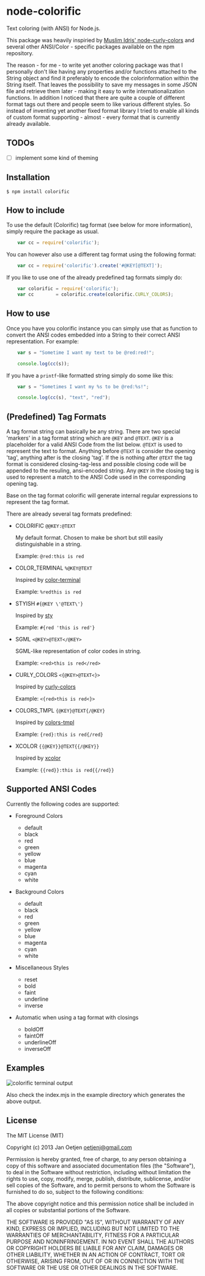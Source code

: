 # node-colorific

Text coloring (with ANSI) for Node.js.

This package was heavily inspiried by
[Muslim Idris' node-curly-colors](https://npmjs.org/package/curly-colors) and
several other ANSI/Color - specific packages available on the npm repository.

The reason - for me - to write yet another coloring package was that I
personally don't like having any properties and/or functions attached to
the String object and find it preferably to encode the colorinformation
within the String itself. That leaves the possibility to save my messages in
some JSON file and retrieve them later - making it easy to write
internationalization functions. In addition I noticed that there are quite a
couple of different format tags out there and people seem to like various
different styles. So instead of inventing yet another fixed format library I
tried to enable all kinds of custom format supporting - almost - every format
that is currently already available.

## TODOs

- [ ] implement some kind of theming

## Installation

	$ npm install colorific

## How to include

To use the default (Colorific) tag format (see below for more information),
simply require the package as usual.

```js
	var cc = require('colorific');
```

You can however also use a different tag format using the following format:

```js
	var cc = require('colorific').create('#@KEY[@TEXT]');
```

If you like to use one of the already predefined tag formats simply do:

```js
	var colorific = require('colorific');
	var cc        = colorific.create(colorific.CURLY_COLORS);
```

## How to use

Once you have you colorific instance you can simply use that as function to
convert the ANSI codes embedded into a String to their correct ANSI
representation. For example:

```js
	var s = "Sometime I want my text to be @red:red!";

	console.log(cc(s));
```

If you have a `printf`-like formatted string simply do some like this:

```js
	var s = "Sometimes I want my %s to be @red:%s!";

	console.log(cc(s), "text", "red");
```

## (Predefined) Tag Formats

A tag format string can basically be any string. There are two special 'markers'
in a tag format string which are `@KEY` and `@TEXT`. `@KEY` is a placeholder for
a valid ANSI Code from the list below. `@TEXT` is used to represent the text to
format. Anything before `@TEXT` is consider the opening 'tag', anything after is
the closing 'tag'. If the is nothing after `@TEXT` the tag format is considered
closing-tag-less and possible closing code will be appended to the resuling,
ansi-encoded string. Any `@KEY` in the closing tag is used to represent a match
to the ANSI Code used in the corresponding opening tag.

Base on the tag format colorific will generate internal regular expressions to
represent the tag format.

There are already several tag formats predefined:

* COLORIFIC `@@KEY:@TEXT`

  My default format. Chosen to make be short but still easily distinguishable in
  a string.

  Example: `@red:this is red`

* COLOR_TERMINAL `%@KEY@TEXT`

  Inspired by [color-terminal](https://npmjs.org/package/color-terminal)

  Example: `%redthis is red`

* STYISH `#{@KEY \'@TEXT\'}`

  Inspired by [sty](https://npmjs.org/package/sty)

  Example: `#{red 'this is red'}`

* SGML `<@KEY>@TEXT</@KEY>`

  SGML-like representation of color codes in string.

  Example: `<red>this is red</red>`

* CURLY_COLORS `<{@KEY>@TEXT<}>`

  Inspired by [curly-colors](https://npmjs.org/package/curly-colors)

  Example: `<{red>this is red<}>`

* COLORS_TMPL `{@KEY}@TEXT{/@KEY}`

  Inspired by [colors-tmpl](https://npmjs.org/package/colors-tmpl)

  Example: `{red}:this is red{/red}`

* XCOLOR `{{@KEY}}@TEXT{{/@KEY}}`

  Inspired by [xcolor](https://npmjs.org/package/xcolor)

  Example: `{{red}}:this is red{{/red}}`


## Supported ANSI Codes

Currently the following codes are supported:

* Foreground Colors
	* default
	* black
	* red
	* green
	* yellow
	* blue
	* magenta
	* cyan
	* white

* Background Colors
	* default
	* black
	* red
	* green
	* yellow
	* blue
	* magenta
	* cyan
	* white

* Miscellaneous Styles
	* reset
	* bold
	* faint
	* underline
	* inverse

* Automatic when using a tag format with closings
	* boldOff
	* faintOff
	* underlineOff
	* inverseOff

## Examples

![colorific terminal output](https://dl.dropboxusercontent.com/u/4775364/node-colorific.png "Exemplary colorifc output")

Also check the index.mjs in the example directory which generates the above output.

## License

The MIT License (MIT)

Copyright (c) 2013 Jan Oetjen <oetjenj@gmail.com>

Permission is hereby granted, free of charge, to any person obtaining a copy of
this software and associated documentation files (the "Software"), to deal in
the Software without restriction, including without limitation the rights to
use, copy, modify, merge, publish, distribute, sublicense, and/or sell copies of
the Software, and to permit persons to whom the Software is furnished to do so,
subject to the following conditions:

The above copyright notice and this permission notice shall be included in all
copies or substantial portions of the Software.

THE SOFTWARE IS PROVIDED "AS IS", WITHOUT WARRANTY OF ANY KIND, EXPRESS OR
IMPLIED, INCLUDING BUT NOT LIMITED TO THE WARRANTIES OF MERCHANTABILITY, FITNESS
FOR A PARTICULAR PURPOSE AND NONINFRINGEMENT. IN NO EVENT SHALL THE AUTHORS OR
COPYRIGHT HOLDERS BE LIABLE FOR ANY CLAIM, DAMAGES OR OTHER LIABILITY, WHETHER
IN AN ACTION OF CONTRACT, TORT OR OTHERWISE, ARISING FROM, OUT OF OR IN
CONNECTION WITH THE SOFTWARE OR THE USE OR OTHER DEALINGS IN THE SOFTWARE.
